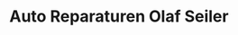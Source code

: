 ---
title: "Auto Reparaturen Olaf Seiler"
url: /rostock/auto-reparaturen-olaf-seiler/
shop: Autowerkstatt
---